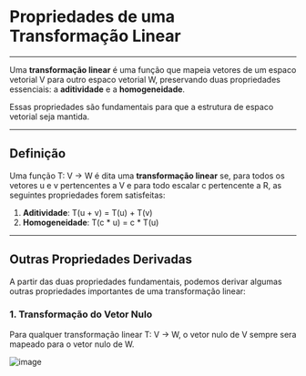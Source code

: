 # Propriedades de uma Transformação Linear

---
Uma **transformação linear** é uma função que mapeia vetores de um espaco vetorial V para outro espaco vetorial W,
preservando duas propriedades essenciais: a **aditividade** e a **homogeneidade**. 

Essas propriedades são fundamentais para que a estrutura de espaco vetorial seja mantida.

---
## Definição

Uma função T: V -> W é dita uma **transformação linear** se, para todos os vetores u e v pertencentes a V e para todo escalar c pertencente a R, as seguintes propriedades forem satisfeitas:

1. **Aditividade**: T(u + v) = T(u) + T(v)
2. **Homogeneidade**: T(c * u) = c * T(u)

---
## Outras Propriedades Derivadas

A partir das duas propriedades fundamentais, podemos derivar algumas outras propriedades importantes de uma transformação linear:

### 1. Transformação do Vetor Nulo

Para qualquer transformação linear T: V -> W, o vetor nulo de V sempre sera mapeado para o vetor nulo de W. 

![image](https://github.com/user-attachments/assets/720dceab-9103-4453-8494-7607e67ce934)
